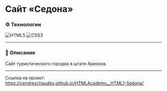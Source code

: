 # Сайт «Седона»

### ⚙️ Технологии
![HTML5](https://img.shields.io/badge/html5-%23E34F26.svg?style=for-the-badge&logo=html5&logoColor=white)
![CSS3](https://img.shields.io/badge/css3-%231572B6.svg?style=for-the-badge&logo=css3&logoColor=white)

---

### 📄 Описание
Сайт туристического городка в штате Аризона.

---

Ссылка на проект: https://cendreschaudes.github.io/HTMLAcademy__HTML1-Sedona/
